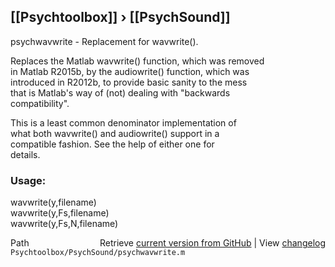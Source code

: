 ## [[Psychtoolbox]] &#8250; [[PsychSound]]

psychwavwrite - Replacement for wavwrite().  
  
Replaces the Matlab wavwrite() function, which was removed  
in Matlab R2015b, by the audiowrite() function, which was  
introduced in R2012b, to provide basic sanity to the mess  
that is Matlab's way of (not) dealing with "backwards  
compatibility".  
  
This is a least common denominator implementation of  
what both wavwrite() and audiowrite() support in a  
compatible fashion. See the help of either one for  
details.  
  
### Usage:  
  
 wavwrite(y,filename)  
 wavwrite(y,Fs,filename)  
 wavwrite(y,Fs,N,filename)  




<div class="code_header" style="text-align:right;">
  <span style="float:left;">Path&nbsp;&nbsp;</span> <span class="counter">Retrieve <a href=
  "https://raw.github.com/Psychtoolbox-3/Psychtoolbox-3/beta/Psychtoolbox/PsychSound/psychwavwrite.m">current version from GitHub</a> | View <a href=
  "https://github.com/Psychtoolbox-3/Psychtoolbox-3/commits/beta/Psychtoolbox/PsychSound/psychwavwrite.m">changelog</a></span>
</div>
<div class="code">
  <code>Psychtoolbox/PsychSound/psychwavwrite.m</code>
</div>

